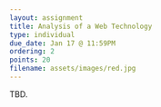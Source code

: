 ```yaml
---
layout: assignment
title: Analysis of a Web Technology
type: individual
due_date: Jan 17 @ 11:59PM
ordering: 2
points: 20
filename: assets/images/red.jpg
---
```


TBD.